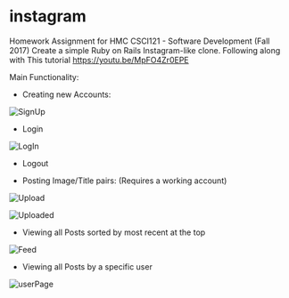 # instagram

Homework Assignment for HMC CSCI121 - Software Development (Fall 2017)
Create a simple Ruby on Rails Instagram-like clone.
Following along with This tutorial https://youtu.be/MpFO4Zr0EPE

Main Functionality:
* Creating new Accounts:

![SignUp](/photos/signUp.png "Sign Up")

* Login

![LogIn](/photos/LogIn.png "Log In")

* Logout

* Posting Image/Title pairs: (Requires a working account)

![Upload](/photos/UploadPosts.png "Sign Up")

![Uploaded](/photos/UploadedPost.png "Sign Up")

* Viewing all Posts sorted by most recent at the top

![Feed](/photos/Feed.png "Sign Up")

* Viewing all Posts by a specific user

![userPage](/photos/userPage.png "Sign Up")
